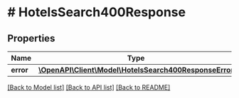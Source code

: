 # # HotelsSearch400Response

## Properties

Name | Type | Description | Notes
------------ | ------------- | ------------- | -------------
**error** | [**\OpenAPI\Client\Model\HotelsSearch400ResponseError**](HotelsSearch400ResponseError.md) |  | [optional]

[[Back to Model list]](../../README.md#models) [[Back to API list]](../../README.md#endpoints) [[Back to README]](../../README.md)
